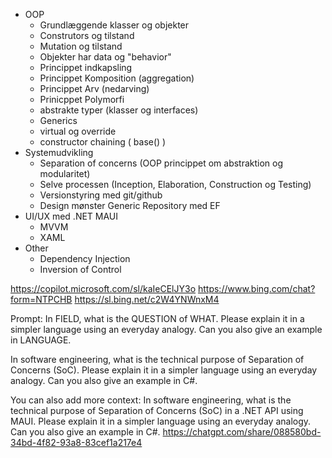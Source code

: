 - OOP
  - Grundlæggende klasser og objekter
  - Construtors og tilstand
  - Mutation og tilstand
  - Objekter har data og "behavior"
  - Princippet indkapsling
  - Princippet Komposition (aggregation)
  - Princippet Arv (nedarving)
  - Prinicppet Polymorfi
  - abstrakte typer (klasser og interfaces)
  - Generics <T>
  - virtual og override
  - constructor chaining ( base() )
- Systemudvikling
  - Separation of concerns (OOP princippet om abstraktion og modularitet)
  - Selve processen (Inception, Elaboration, Construction og Testing)
  - Versionstyring med git/github
  - Design mønster Generic Repository med EF
- UI/UX med .NET MAUI
  - MVVM
  - XAML
- Other
  - Dependency Injection
  - Inversion of Control

https://copilot.microsoft.com/sl/kaIeCElJY3o
https://www.bing.com/chat?form=NTPCHB
https://sl.bing.net/c2W4YNWnxM4

Prompt:
In FIELD, what is the QUESTION of WHAT.
Please explain it in a simpler language using an everyday analogy.
Can you also give an example in LANGUAGE.

In software engineering, what is the technical purpose of Separation of Concerns (SoC).
Please explain it in a simpler language using an everyday analogy.
Can you also give an example in C#.

You can also add more context:
In software engineering, what is the technical purpose of Separation of Concerns (SoC) in a .NET API using MAUI.
Please explain it in a simpler language using an everyday analogy.
Can you also give an example in C#.
https://chatgpt.com/share/088580bd-34bd-4f82-93a8-83cef1a217e4
